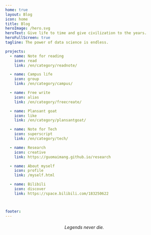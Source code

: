 ```yaml
---
home: true
layout: Blog
icon: home
title: Blog
heroImage: /hero.svg
heroText: Give life to time and give civilization to the years.
heroFullScreen: true
tagline: The power of data science is endless.

projects:
  - name: Note for reading
    icon: read
    link: /en/category/readnote/

  - name: Campus life
    icon: group
    link: /en/category/campus/

  - name: Free write
    icon: alias
    link: /en/category/freecreate/

  - name: Plansant goat
    icon: like
    link: /en/category/plansantgoat/

  - name: Note for Tech
    icon: superscript
    link: /en/category/tech/

  - name: Research
    icon: creative
    link: https://guomaimang.github.io/research

  - name: About myself
    icon: profile
    link: /myself.html

  - name: Bilibili
    icon: discover
    link: https://space.bilibili.com/183250622



footer: 
---
```


<h6 style="text-align:center">
Legends never die.
</h6>

